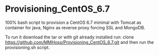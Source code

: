 # Provisioning_CentOS_6.7
100% bash script to provision a CentOS 6.7 minimal with Tomcat as container for java, Nginx as reverse proxy forcing SSL and MongoDB.

To run it download the tar or with git already installed run:
clone https://github.com/MMHoss/Provisioning_CentOS_6.7.git and then run the provisioning.sh script.
